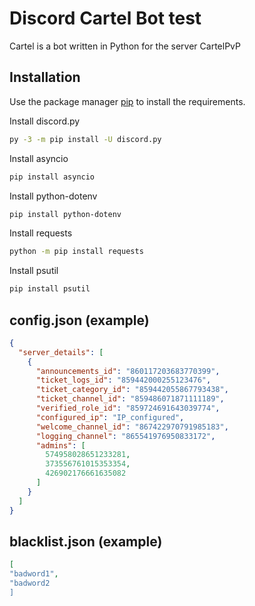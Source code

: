 # Discord Cartel Bot test

Cartel is a bot written in Python for the server CartelPvP

## Installation

Use the package manager [pip](https://pip.pypa.io/en/stable/) to install the requirements.

Install discord.py

```bash
py -3 -m pip install -U discord.py
```

Install asyncio

```bash
pip install asyncio
```

Install python-dotenv

```bash
pip install python-dotenv
```

Install requests

```bash
python -m pip install requests
```

Install psutil

```bash
pip install psutil
```

## config.json (example)

```json
{
  "server_details": [
    {
      "announcements_id": "860117203683770399",
      "ticket_logs_id": "859442000255123476",
      "ticket_category_id": "859442055867793438",
      "ticket_channel_id": "859486071871111189",
      "verified_role_id": "859724691643039774",
      "configured_ip": "IP_configured",
      "welcome_channel_id": "867422970791985183",
      "logging_channel": "865541976950833172",
      "admins": [
        574958028651233281,
        373556761015353354,
        426902176661635082
      ]
    }
  ]
}
```

## blacklist.json (example)

```json
[
"badword1",
"badword2
]
